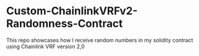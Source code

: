 # Custom-ChainlinkVRFv2-Randomness-Contract
This repo showcases how I receive random numbers in my solidity contract using Chainlink VRF version 2,0
